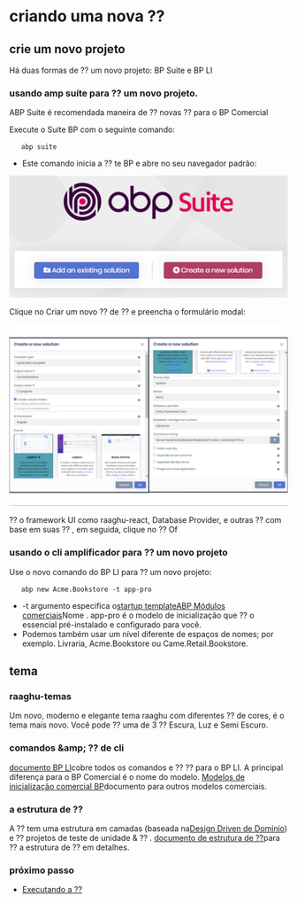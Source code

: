# criando uma nova ⁇
## crie um novo projeto
Há duas formas de ⁇  um novo projeto: BP Suite e BP LI
### usando amp suíte para ⁇  um novo projeto.
ABP Suite é recomendada maneira de ⁇  novas ⁇  para o BP Comercial

Execute o Suite BP com o seguinte comando:

       abp suite


- Este comando inicia a ⁇ te BP e abre no seu navegador padrão:

![Criar uma nova ⁇](./images/createANewSol.png "")

Clique no Criar um novo ⁇  de ⁇  e preencha o formulário modal:

![Criar uma nova ⁇  para a forma modal](./images/createSol.png "createSol")

⁇  o framework UI como raaghu-react, Database Provider, e outras ⁇  com base em suas ⁇ , em seguida, clique no ⁇  Of
### usando o cli amplificador para ⁇  um novo projeto
Use o novo comando do BP LI para ⁇  um novo projeto:

       abp new Acme.Bookstore -t app-pro


- -t argumento especifica o[](https://docs.abp.io/en/commercial/7.2/startup-templates/application/index "")[startup templateABP Módulos comerciais](https://commercial.abp.io/modules "")Nome . app-pro é o modelo de inicialização que ⁇  o essencial pré-instalado e configurado para você.
- Podemos também usar um nível diferente de espaços de nomes; por exemplo. Livraria, Acme.Bookstore ou Came.Retail.Bookstore.

## tema
### raaghu-temas
Um novo, moderno e elegante tema raaghu com diferentes ⁇  de cores, é o tema mais novo. Você pode ⁇  uma de 3 ⁇  Escura, Luz e Semi Escuro.
### comandos &amp;amp; ⁇  de cli
[documento BP LI](https://docs.abp.io/en/abp/latest/CLI "")cobre todos os comandos e ⁇  ⁇  para o BP LI. A principal diferença para o BP Comercial é o nome do modelo. [Modelos de inicialização comercial BP](https://docs.abp.io/en/commercial/7.2/startup-templates/index "")documento para outros modelos comerciais.
### a estrutura de ⁇
A ⁇  tem uma estrutura em camadas (baseada na[Design Driven de Domínio](https://docs.abp.io/en/abp/Domain-Driven-Design "")) e ⁇  projetos de teste de unidade &amp; ⁇ . [documento de estrutura de ⁇](https://docs.abp.io/en/commercial/7.2/startup-templates/application/solution-structure "")para ⁇  a estrutura de ⁇  em detalhes.
### próximo passo

- [Executando a ⁇](Getting-Started-Running-Solution.md "")

